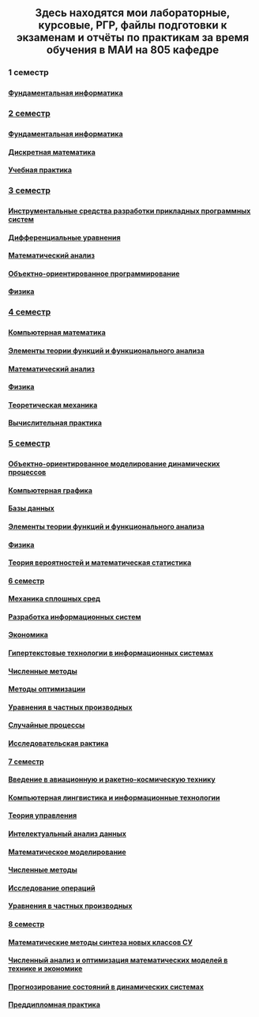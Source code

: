<h2 align="center">Здесь находятся мои лабораторные, курсовые, РГР, файлы подготовки к экзаменам и отчёты по практикам за время обучения в МАИ на 805 кафедре
<h3>1 семестр<h3>
<h4><a href="https://github.com/kut666/MAI_study/tree/main/term1/fundamental%20computer%20science">Фундаментальная информатика
<h3>2 семестр<h3>
<h4><a href="https://github.com/kut666/MAI_study/tree/main/term2/fundamental%20computer%20science">Фундаментальная информатика
<h4><a href="https://github.com/kut666/MAI_study/tree/main/term2/discrete%20mathematics">Дискретная математика
<h4><a href="https://github.com/kut666/MAI_study/tree/main/term2/practice">Учебная практика
<h3>3 семестр<h3>
<h4><a href="https://github.com/kut666/MAI_study/tree/main/term3/ISRPPS">Инструментальные средства разработки прикладных программных систем
<h4><a href="https://github.com/kut666/MAI_study/tree/main/term3/differential%20equations">Дифференциальные уравнения
<h4><a href="https://github.com/kut666/MAI_study/tree/main/term3/mathematical%20analysis">Математический анализ
<h4><a href="https://github.com/kut666/MAI_study/tree/main/term3/object-oriented%20programming">Объектно-ориентированное программирование
<h4><a href="https://github.com/kut666/MAI_study/tree/main/term3/physics">Физика
<h3>4 семестр<h3>
<h4><a href="https://github.com/kut666/MAI_study/tree/main/term4/computer%20mathematics">Компьютерная математика
<h4><a href="https://github.com/kut666/MAI_study/tree/main/term4/functional%20analysis">Элементы теории функций и функционального анализа
<h4><a href="https://github.com/kut666/MAI_study/tree/main/term4/mathematical%20analysis">Математический анализ
<h4><a href="https://github.com/kut666/MAI_study/tree/main/term4/physics">Физика
<h4><a href="https://github.com/kut666/MAI_study/tree/main/term4/theoretical%20mechanics">Теоретическая механика
<h4><a href="https://github.com/kut666/MAI_study/tree/main/term4/practice">Вычислительная практика
<h3>5 семестр<h3>
<h4><a href="https://github.com/kut666/MAI_study/tree/main/term5/OOMDP">Объектно-ориентированное моделирование динамических процессов
<h4><a href="https://github.com/kut666/MAI_study/tree/main/term5/computer%20graphics">Компьютерная графика
<h4><a href="https://github.com/kut666/MAI_study/tree/main/term5/databases">Базы данных
<h4><a href="https://github.com/kut666/MAI_study/tree/main/term5/functional%20analysis">Элементы теории функций и функционального анализа
<h4><a href="https://github.com/kut666/MAI_study/tree/main/term5/physics">Физика
<h4><a href="https://github.com/kut666/MAI_study/tree/main/term5/probability%20theory%20and%20mathematical%20statistics">Теория вероятностей и математическая статистика
<h4>6 семестр
<h4><a href="https://github.com/kut666/MAI_study/tree/main/term6/continuum%20mechanics">Механика сплошных сред
<h4><a href="https://github.com/kut666/MAI_study/tree/main/term6/development%20of%20information%20systems">Разработка информационных систем
<h4><a href="https://github.com/kut666/MAI_study/tree/main/term6/economics">Экономика
<h4><a href="https://github.com/kut666/MAI_study/tree/main/term6/hypertext%20technologies">Гипертекстовые технологии в информационных системах
<h4><a href="https://github.com/kut666/MAI_study/tree/main/term6/numerical%20methods">Численные методы
<h4><a href="https://github.com/kut666/MAI_study/tree/main/term6/optimization%20methods">Методы оптимизации
<h4><a href="https://github.com/kut666/MAI_study/tree/main/term6/partial%20differential%20equations">Уравнения в частных производных
<h4><a href="https://github.com/kut666/MAI_study/tree/main/term6/random%20processes">Случайные процессы
<h4><a href="https://github.com/kut666/MAI_study/tree/main/term6/practice">Исследовательская рактика
<h4>7 семестр
<h4><a href="https://github.com/kut666/MAI_study/tree/main/term7/VARKT">Введение в авиационную и ракетно-космическую технику
<h4><a href="https://github.com/kut666/MAI_study/tree/main/term7/computational%20linguistics">	Компьютерная лингвистика и информационные технологии
<h4><a href="https://github.com/kut666/MAI_study/tree/main/term7/control%20theory">Теория управления
<h4><a href="https://github.com/kut666/MAI_study/tree/main/term7/data%20analysis">Интелектуальный анализ данных
<h4><a href="https://github.com/kut666/MAI_study/tree/main/term7/mathematical%20modeling">Математическое моделирование
<h4><a href="https://github.com/kut666/MAI_study/tree/main/term7/numerical%20methods">Численные методы
<h4><a href="https://github.com/kut666/MAI_study/tree/main/term7/operations%20research">Исследование операций
<h4><a href="https://github.com/kut666/MAI_study/tree/main/term7/partial%20differential%20equations">Уравнения в частных производных
<h4>8 семестр
<h4><a href="https://github.com/kut666/MAI_study/tree/main/term8/MMSNKSU">Математические методы синтеза новых классов СУ
<h4><a href="https://github.com/kut666/MAI_study/tree/main/term8/excel">Численный анализ и оптимизация математическиx моделей в технике и экономике
<h4><a href="https://github.com/kut666/MAI_study/tree/main/term8/prediction%20of%20states%20in%20dynamic%20systems">Прогнозирование состояний в динамических системах
<h4><a href="https://github.com/kut666/MAI_study/tree/main/term8/practice">Преддипломная практика
